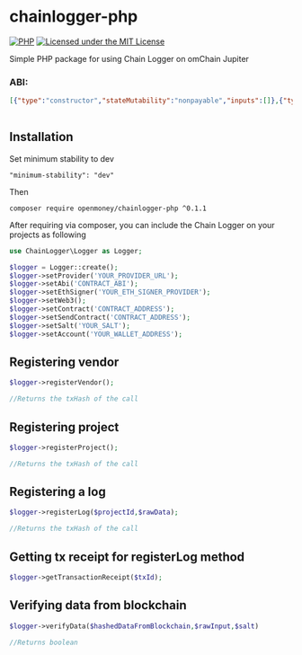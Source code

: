 # chainlogger-php

[![PHP](https://github.com/Open-Money/chainlogger-php/actions/workflows/php.yml/badge.svg)](https://github.com/Open-Money/chainlogger-php/actions/workflows/php.yml)
[![Licensed under the MIT License](https://img.shields.io/badge/License-MIT-blue.svg)](https://github.com/web3p/web3.php/blob/master/LICENSE)

Simple PHP package for using Chain Logger on omChain Jupiter

### ABI:
```json
[{"type":"constructor","stateMutability":"nonpayable","inputs":[]},{"type":"event","name":"LogRegistered","inputs":[{"type":"address","name":"_vendorAddress","internalType":"address","indexed":true},{"type":"uint256","name":"_projectId","internalType":"uint256","indexed":false},{"type":"uint256","name":"_projectLogCounter","internalType":"uint256","indexed":false},{"type":"bytes32","name":"_data","internalType":"bytes32","indexed":true}],"anonymous":false},{"type":"event","name":"VendorRegistered","inputs":[{"type":"uint256","name":"_id","internalType":"uint256","indexed":true},{"type":"address","name":"_vendorAddress","internalType":"address","indexed":true}],"anonymous":false},{"type":"function","stateMutability":"nonpayable","outputs":[{"type":"bool","name":"","internalType":"bool"}],"name":"_changeOwner","inputs":[{"type":"address","name":"toOwner","internalType":"address"}]},{"type":"function","stateMutability":"view","outputs":[{"type":"bytes32","name":"","internalType":"bytes32"}],"name":"getLog","inputs":[{"type":"address","name":"vendorAddress","internalType":"address"},{"type":"uint256","name":"projectId","internalType":"uint256"},{"type":"uint256","name":"logId","internalType":"uint256"}]},{"type":"function","stateMutability":"view","outputs":[{"type":"uint256","name":"","internalType":"uint256"}],"name":"numVendors","inputs":[]},{"type":"function","stateMutability":"view","outputs":[{"type":"address","name":"","internalType":"address"}],"name":"owner","inputs":[]},{"type":"function","stateMutability":"nonpayable","outputs":[{"type":"address","name":"","internalType":"address"},{"type":"uint256","name":"","internalType":"uint256"},{"type":"uint256","name":"","internalType":"uint256"},{"type":"bytes32","name":"","internalType":"bytes32"}],"name":"registerLog","inputs":[{"type":"uint256","name":"projectId","internalType":"uint256"},{"type":"bytes32","name":"data","internalType":"bytes32"}]},{"type":"function","stateMutability":"nonpayable","outputs":[{"type":"uint256","name":"","internalType":"uint256"}],"name":"registerProject","inputs":[]},{"type":"function","stateMutability":"nonpayable","outputs":[{"type":"uint256","name":"","internalType":"uint256"}],"name":"registerVendor","inputs":[]},{"type":"function","stateMutability":"view","outputs":[{"type":"address","name":"vendorAddress","internalType":"address"},{"type":"uint256","name":"projectCounter","internalType":"uint256"}],"name":"vendorLogs","inputs":[{"type":"uint256","name":"","internalType":"uint256"}]},{"type":"function","stateMutability":"view","outputs":[{"type":"address","name":"","internalType":"address"}],"name":"vendors","inputs":[{"type":"uint256","name":"","internalType":"uint256"}]},{"type":"function","stateMutability":"view","outputs":[{"type":"uint256","name":"","internalType":"uint256"}],"name":"vendorsReverse","inputs":[{"type":"address","name":"","internalType":"address"}]}]
        
```

## Installation

Set minimum stability to dev

```
"minimum-stability": "dev"
```

Then

```
composer require openmoney/chainlogger-php ^0.1.1
```

After requiring via composer, you can include the Chain Logger on your projects as following

```php
use ChainLogger\Logger as Logger;

$logger = Logger::create();
$logger->setProvider('YOUR_PROVIDER_URL');
$logger->setAbi('CONTRACT_ABI');
$logger->setEthSigner('YOUR_ETH_SIGNER_PROVIDER');
$logger->setWeb3();
$logger->setContract('CONTRACT_ADDRESS');
$logger->setSendContract('CONTRACT_ADDRESS');
$logger->setSalt('YOUR_SALT');
$logger->setAccount('YOUR_WALLET_ADDRESS');
```

## Registering vendor

```php
$logger->registerVendor();

//Returns the txHash of the call
```

## Registering project

```php
$logger->registerProject();

//Returns the txHash of the call
```

## Registering a log

```php
$logger->registerLog($projectId,$rawData);

//Returns the txHash of the call
```

## Getting tx receipt for registerLog method

```php
$logger->getTransactionReceipt($txId);
```

## Verifying data from blockchain

```php
$logger->verifyData($hashedDataFromBlockchain,$rawInput,$salt)

//Returns boolean
```
